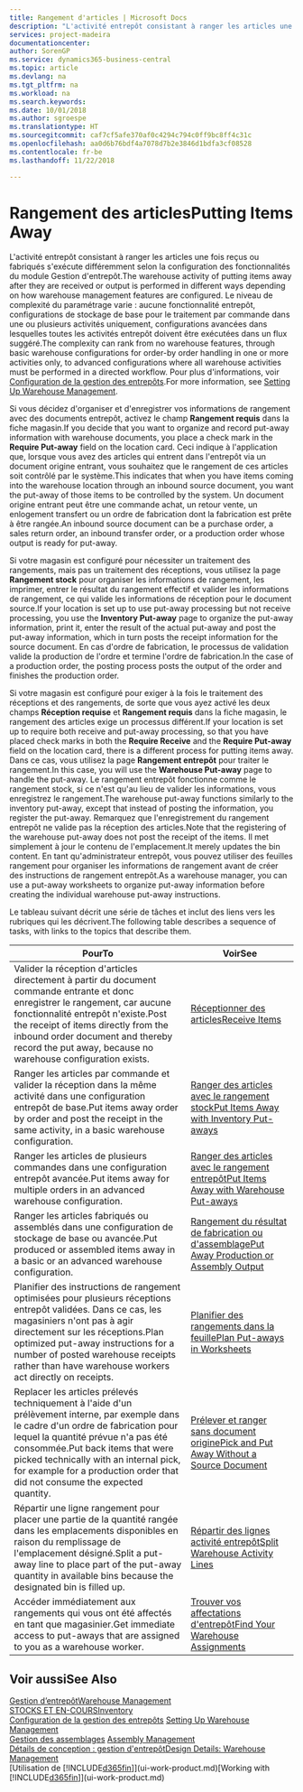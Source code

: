 ```yaml
---
title: Rangement d'articles | Microsoft Docs
description: "L'activité entrepôt consistant à ranger les articles une fois reçus ou fabriqués s'exécute différemment selon la configuration des fonctionnalités du module Gestion d'entrepôt."
services: project-madeira
documentationcenter: 
author: SorenGP
ms.service: dynamics365-business-central
ms.topic: article
ms.devlang: na
ms.tgt_pltfrm: na
ms.workload: na
ms.search.keywords: 
ms.date: 10/01/2018
ms.author: sgroespe
ms.translationtype: HT
ms.sourcegitcommit: caf7cf5afe370af0c4294c794c0ff9bc8ff4c31c
ms.openlocfilehash: aa0d6b76bdf4a7078d7b2e3846d1bdfa3cf08528
ms.contentlocale: fr-be
ms.lasthandoff: 11/22/2018

---
```

# <a name="putting-items-away"></a><span data-ttu-id="74a5a-103">Rangement des articles</span><span class="sxs-lookup"><span data-stu-id="74a5a-103">Putting Items Away</span></span>
<span data-ttu-id="74a5a-104">L'activité entrepôt consistant à ranger les articles une fois reçus ou fabriqués s'exécute différemment selon la configuration des fonctionnalités du module Gestion d'entrepôt.</span><span class="sxs-lookup"><span data-stu-id="74a5a-104">The warehouse activity of putting items away after they are received or output is performed in different ways depending on how warehouse management features are configured.</span></span> <span data-ttu-id="74a5a-105">Le niveau de complexité du paramétrage varie : aucune fonctionnalité entrepôt, configurations de stockage de base pour le traitement par commande dans une ou plusieurs activités uniquement, configurations avancées dans lesquelles toutes les activités entrepôt doivent être exécutées dans un flux suggéré.</span><span class="sxs-lookup"><span data-stu-id="74a5a-105">The complexity can rank from no warehouse features, through basic warehouse configurations for order-by order handling in one or more activities only, to advanced configurations where all warehouse activities must be performed in a directed workflow.</span></span> <span data-ttu-id="74a5a-106">Pour plus d'informations, voir [Configuration de la gestion des entrepôts](warehouse-setup-warehouse.md).</span><span class="sxs-lookup"><span data-stu-id="74a5a-106">For more information, see [Setting Up Warehouse Management](warehouse-setup-warehouse.md).</span></span>

<span data-ttu-id="74a5a-107">Si vous décidez d'organiser et d'enregistrer vos informations de rangement avec des documents entrepôt, activez le champ **Rangement requis** dans la fiche magasin.</span><span class="sxs-lookup"><span data-stu-id="74a5a-107">If you decide that you want to organize and record put-away information with warehouse documents, you place a check mark in the **Require Put-away** field on the location card.</span></span> <span data-ttu-id="74a5a-108">Ceci indique à l'application que, lorsque vous avez des articles qui entrent dans l'entrepôt via un document origine entrant, vous souhaitez que le rangement de ces articles soit contrôlé par le système.</span><span class="sxs-lookup"><span data-stu-id="74a5a-108">This indicates that when you have items coming into the warehouse location through an inbound source document, you want the put-away of those items to be controlled by the system.</span></span> <span data-ttu-id="74a5a-109">Un document origine entrant peut être une commande achat, un retour vente, un enlogement transfert ou un ordre de fabrication dont la fabrication est prête à être rangée.</span><span class="sxs-lookup"><span data-stu-id="74a5a-109">An inbound source document can be a purchase order, a sales return order, an inbound transfer order, or a production order whose output is ready for put-away.</span></span>  

<span data-ttu-id="74a5a-110">Si votre magasin est configuré pour nécessiter un traitement des rangements, mais pas un traitement des réceptions, vous utilisez la page **Rangement stock** pour organiser les informations de rangement, les imprimer, entrer le résultat du rangement effectif et valider les informations de rangement, ce qui valide les informations de réception pour le document source.</span><span class="sxs-lookup"><span data-stu-id="74a5a-110">If your location is set up to use put-away processing but not receive processing, you use the **Inventory Put-away** page to organize the put-away information, print it, enter the result of the actual put-away and post the put-away information, which in turn posts the receipt information for the source document.</span></span> <span data-ttu-id="74a5a-111">En cas d'ordre de fabrication, le processus de validation valide la production de l'ordre et termine l'ordre de fabrication.</span><span class="sxs-lookup"><span data-stu-id="74a5a-111">In the case of a production order, the posting process posts the output of the order and finishes the production order.</span></span>

<span data-ttu-id="74a5a-112">Si votre magasin est configuré pour exiger à la fois le traitement des réceptions et des rangements, de sorte que vous ayez activé les deux champs **Réception requise** et **Rangement requis** dans la fiche magasin, le rangement des articles exige un processus différent.</span><span class="sxs-lookup"><span data-stu-id="74a5a-112">If your location is set up to require both receive and put-away processing, so that you have placed check marks in both the **Require Receive** and the **Require Put-away** field on the location card, there is a different process for putting items away.</span></span> <span data-ttu-id="74a5a-113">Dans ce cas, vous utilisez la page **Rangement entrepôt** pour traiter le rangement.</span><span class="sxs-lookup"><span data-stu-id="74a5a-113">In this case, you will use the **Warehouse Put-away** page to handle the put-away.</span></span> <span data-ttu-id="74a5a-114">Le rangement entrepôt fonctionne comme le rangement stock, si ce n'est qu'au lieu de valider les informations, vous enregistrez le rangement.</span><span class="sxs-lookup"><span data-stu-id="74a5a-114">The warehouse put-away functions similarly to the inventory put-away, except that instead of posting the information, you register the put-away.</span></span> <span data-ttu-id="74a5a-115">Remarquez que l'enregistrement du rangement entrepôt ne valide pas la réception des articles.</span><span class="sxs-lookup"><span data-stu-id="74a5a-115">Note that the registering of the warehouse put-away does not post the receipt of the items.</span></span> <span data-ttu-id="74a5a-116">Il met simplement à jour le contenu de l'emplacement.</span><span class="sxs-lookup"><span data-stu-id="74a5a-116">It merely updates the bin content.</span></span> <span data-ttu-id="74a5a-117">En tant qu'administrateur entrepôt, vous pouvez utiliser des feuilles rangement pour organiser les informations de rangement avant de créer des instructions de rangement entrepôt.</span><span class="sxs-lookup"><span data-stu-id="74a5a-117">As a warehouse manager, you can use a put-away worksheets to organize put-away information before creating the individual warehouse put-away instructions.</span></span>

<span data-ttu-id="74a5a-118">Le tableau suivant décrit une série de tâches et inclut des liens vers les rubriques qui les décrivent.</span><span class="sxs-lookup"><span data-stu-id="74a5a-118">The following table describes a sequence of tasks, with links to the topics that describe them.</span></span>   

|<span data-ttu-id="74a5a-119">**Pour**</span><span class="sxs-lookup"><span data-stu-id="74a5a-119">**To**</span></span>|<span data-ttu-id="74a5a-120">**Voir**</span><span class="sxs-lookup"><span data-stu-id="74a5a-120">**See**</span></span>|  
|------------|-------------|  
|<span data-ttu-id="74a5a-121">Valider la réception d'articles directement à partir du document commande entrante et donc enregistrer le rangement, car aucune fonctionnalité entrepôt n'existe.</span><span class="sxs-lookup"><span data-stu-id="74a5a-121">Post the receipt of items directly from the inbound order document and thereby record the put away, because no warehouse configuration exists.</span></span>|[<span data-ttu-id="74a5a-122">Réceptionner des articles</span><span class="sxs-lookup"><span data-stu-id="74a5a-122">Receive Items</span></span>](warehouse-how-receive-items.md)|  
|<span data-ttu-id="74a5a-123">Ranger les articles par commande et valider la réception dans la même activité dans une configuration entrepôt de base.</span><span class="sxs-lookup"><span data-stu-id="74a5a-123">Put items away order by order and post the receipt in the same activity, in a basic warehouse configuration.</span></span>|[<span data-ttu-id="74a5a-124">Ranger des articles avec le rangement stock</span><span class="sxs-lookup"><span data-stu-id="74a5a-124">Put Items Away with Inventory Put-aways</span></span>](warehouse-how-to-put-items-away-with-inventory-put-aways.md)|  
|<span data-ttu-id="74a5a-125">Ranger les articles de plusieurs commandes dans une configuration entrepôt avancée.</span><span class="sxs-lookup"><span data-stu-id="74a5a-125">Put items away for multiple orders in an advanced warehouse configuration.</span></span>|[<span data-ttu-id="74a5a-126">Ranger des articles avec le rangement entrepôt</span><span class="sxs-lookup"><span data-stu-id="74a5a-126">Put Items Away with Warehouse Put-aways</span></span>](warehouse-how-to-put-items-away-with-warehouse-put-aways.md)|  
|<span data-ttu-id="74a5a-127">Ranger les articles fabriqués ou assemblés dans une configuration de stockage de base ou avancée.</span><span class="sxs-lookup"><span data-stu-id="74a5a-127">Put produced or assembled items away in a basic or an advanced warehouse configuration.</span></span>|[<span data-ttu-id="74a5a-128">Rangement du résultat de fabrication ou d'assemblage</span><span class="sxs-lookup"><span data-stu-id="74a5a-128">Put Away Production or Assembly Output</span></span>](warehouse-how-to-put-away-production-output.md)|
|<span data-ttu-id="74a5a-129">Planifier des instructions de rangement optimisées pour plusieurs réceptions entrepôt validées. Dans ce cas, les magasiniers n'ont pas à agir directement sur les réceptions.</span><span class="sxs-lookup"><span data-stu-id="74a5a-129">Plan optimized put-away instructions for a number of posted warehouse receipts rather than have warehouse workers act directly on receipts.</span></span>|[<span data-ttu-id="74a5a-130">Planifier des rangements dans la feuille</span><span class="sxs-lookup"><span data-stu-id="74a5a-130">Plan Put-aways in Worksheets</span></span>](warehouse-how-to-plan-put-aways-in-worksheets.md)|  
|<span data-ttu-id="74a5a-131">Replacer les articles prélevés techniquement à l'aide d'un prélèvement interne, par exemple dans le cadre d'un ordre de fabrication pour lequel la quantité prévue n'a pas été consommée.</span><span class="sxs-lookup"><span data-stu-id="74a5a-131">Put back items that were picked technically with an internal pick, for example for a production order that did not consume the expected quantity.</span></span>|[<span data-ttu-id="74a5a-132">Prélever et ranger sans document origine</span><span class="sxs-lookup"><span data-stu-id="74a5a-132">Pick and Put Away Without a Source Document</span></span>](warehouse-how-to-create-put-aways-from-internal-put-aways.md)|
|<span data-ttu-id="74a5a-133">Répartir une ligne rangement pour placer une partie de la quantité rangée dans les emplacements disponibles en raison du remplissage de l'emplacement désigné.</span><span class="sxs-lookup"><span data-stu-id="74a5a-133">Split a put-away line to place part of the put-away quantity in available bins because the designated bin is filled up.</span></span>|[<span data-ttu-id="74a5a-134">Répartir des lignes activité entrepôt</span><span class="sxs-lookup"><span data-stu-id="74a5a-134">Split Warehouse Activity Lines</span></span>](warehouse-how-to-split-warehouse-activity-lines.md)|
|<span data-ttu-id="74a5a-135">Accéder immédiatement aux rangements qui vous ont été affectés en tant que magasinier.</span><span class="sxs-lookup"><span data-stu-id="74a5a-135">Get immediate access to put-aways that are assigned to you as a warehouse worker.</span></span>|[<span data-ttu-id="74a5a-136">Trouver vos affectations d'entrepôt</span><span class="sxs-lookup"><span data-stu-id="74a5a-136">Find Your Warehouse Assignments</span></span>](warehouse-how-to-find-your-warehouse-assignments.md)|    

## <a name="see-also"></a><span data-ttu-id="74a5a-137">Voir aussi</span><span class="sxs-lookup"><span data-stu-id="74a5a-137">See Also</span></span>  
[<span data-ttu-id="74a5a-138">Gestion d’entrepôt</span><span class="sxs-lookup"><span data-stu-id="74a5a-138">Warehouse Management</span></span>](warehouse-manage-warehouse.md)  
[<span data-ttu-id="74a5a-139">STOCKS ET EN-COURS</span><span class="sxs-lookup"><span data-stu-id="74a5a-139">Inventory</span></span>](inventory-manage-inventory.md)  
<span data-ttu-id="74a5a-140">[Configuration de la gestion des entrepôts](warehouse-setup-warehouse.md)   </span><span class="sxs-lookup"><span data-stu-id="74a5a-140">[Setting Up Warehouse Management](warehouse-setup-warehouse.md)   </span></span>  
<span data-ttu-id="74a5a-141">[Gestion des assemblages](assembly-assemble-items.md)  </span><span class="sxs-lookup"><span data-stu-id="74a5a-141">[Assembly Management](assembly-assemble-items.md)  </span></span>  
[<span data-ttu-id="74a5a-142">Détails de conception : gestion d'entrepôt</span><span class="sxs-lookup"><span data-stu-id="74a5a-142">Design Details: Warehouse Management</span></span>](design-details-warehouse-management.md)  
<span data-ttu-id="74a5a-143">[Utilisation de [!INCLUDE[d365fin](includes/d365fin_md.md)]](ui-work-product.md)</span><span class="sxs-lookup"><span data-stu-id="74a5a-143">[Working with [!INCLUDE[d365fin](includes/d365fin_md.md)]](ui-work-product.md)</span></span>  

